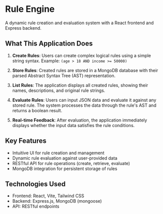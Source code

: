 # Rule Engine

A dynamic rule creation and evaluation system with a React frontend and Express backend.

## What This Application Does

1. **Create Rules**: Users can create complex logical rules using a simple string syntax.
   Example: `(age > 18 AND income >= 50000)`

2. **Store Rules**: Created rules are stored in a MongoDB database with their parsed Abstract Syntax Tree (AST) representation.

3. **List Rules**: The application displays all created rules, showing their names, descriptions, and original rule strings.

4. **Evaluate Rules**: Users can input JSON data and evaluate it against any stored rule. The system processes the data through the rule's AST and returns a boolean result.

5. **Real-time Feedback**: After evaluation, the application immediately displays whether the input data satisfies the rule conditions.

## Key Features

- Intuitive UI for rule creation and management
- Dynamic rule evaluation against user-provided data
- RESTful API for rule operations (create, retrieve, evaluate)
- MongoDB integration for persistent storage of rules

## Technologies Used

- Frontend: React, Vite, Tailwind CSS
- Backend: Express.js, MongoDB (mongoose)
- API: RESTful endpoints

